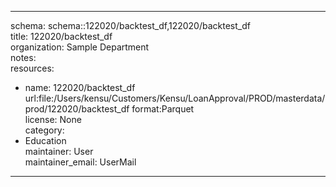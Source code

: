 


---  
schema: schema::122020/backtest_df,122020/backtest_df  
title: 122020/backtest_df  
organization: Sample Department  
notes:   
resources:  
- name: 122020/backtest_df 
 url:file:/Users/kensu/Customers/Kensu/LoanApproval/PROD/masterdata/prod/122020/backtest_df 
 format:Parquet  
license: None  
category:
 - Education  
maintainer: User  
maintainer_email: UserMail  
---